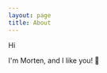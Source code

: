 ```yaml
---
layout: page
title: About
---
```

<!-- 
<p class="message">
  This is a message
</p>
--> 

Hi

I'm Morten, and I like you! :sparkling_heart: